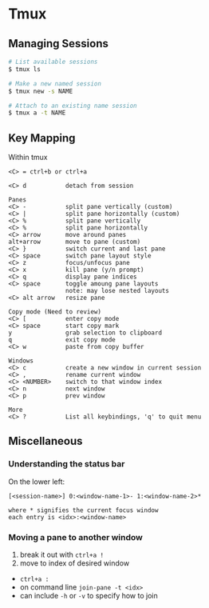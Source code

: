 # Tmux

## Managing Sessions

```sh
# List available sessions
$ tmux ls

# Make a new named session
$ tmux new -s NAME

# Attach to an existing name session
$ tmux a -t NAME
```

## Key Mapping

Within tmux

    <C> = ctrl+b or ctrl+a

    <C> d           detach from session

    Panes
    <C> -           split pane vertically (custom)
    <C> |           split pane horizontally (custom)
    <C> %           split pane vertically
    <C> %           split pane horizontally
    <C> arrow       move around panes
    alt+arrow       move to pane (custom)
    <C> }           switch current and last pane
    <C> space       switch pane layout style
    <C> z           focus/unfocus pane
    <C> x           kill pane (y/n prompt)
    <C> q           display pane indices
    <C> space       toggle amoung pane layouts
                    note: may lose nested layouts
    <C> alt arrow   resize pane

    Copy mode (Need to review)
    <C> [           enter copy mode
    <C> space       start copy mark
    y               grab selection to clipboard
    q               exit copy mode
    <C> w           paste from copy buffer

    Windows
    <C> c           create a new window in current session
    <C> ,           rename current window
    <C> <NUMBER>    switch to that window index
    <C> n           next window
    <C> p           prev window

    More
    <C> ?           List all keybindings, 'q' to quit menu


## Miscellaneous

### Understanding the status bar

On the lower left:

```
[<session-name>] 0:<window-name-1>- 1:<window-name-2>*

where * signifies the current focus window
each entry is <idx>:<window-name>
```

### Moving a pane to another window

1) break it out with `ctrl+a !`
2) move to index of desired window

* `ctrl+a :`
* on command line `join-pane -t <idx>`
* can include `-h` or `-v` to specify how to join

